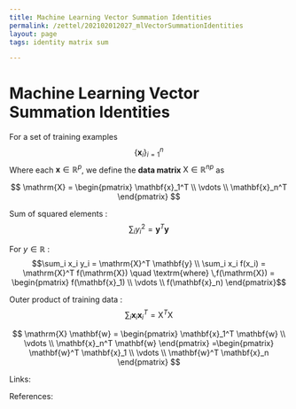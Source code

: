 ```yaml
---
title: Machine Learning Vector Summation Identities
permalink: /zettel/202102012027_mlVectorSummationIdentities
layout: page
tags: identity matrix sum

---
```

# Machine Learning Vector Summation Identities

For a set of training examples 
$$\{ \mathbf{x}_i \}_{i=1}^n$$
Where each $\mathbf{x} \in \mathbb{R}^p$, we define the **data matrix** $\mathrm{X} \in \mathbb{R}^{np}$ as 

$$
\mathrm{X} = 
\begin{pmatrix}
\mathbf{x}_1^T \\
\vdots \\
\mathbf{x}_n^T
\end{pmatrix}
$$

Sum of squared elements : $$\sum_i y_i^2 = \mathbf{y}^T \mathbf{y}$$

For $y \in \mathbb{R}$ : $$\sum_i x_i y_i = \mathrm{X}^T \mathbf{y} \\
\sum_i x_i f(x_i) = \mathrm{X}^T f(\mathrm{X}) \quad \textrm{where} \,f(\mathrm{X}) = \begin{pmatrix} f(\mathbf{x}_1) \\ \vdots \\ f(\mathbf{x}_n) \end{pmatrix}$$

Outer product of training data : $$\sum_i \mathbf{x}_i \mathbf{x}^T_i = \mathrm{X}^T \mathrm{X}$$


$$
\mathrm{X} \mathbf{w} =
\begin{pmatrix}
\mathbf{x}_1^T \mathbf{w} \\
\vdots \\
\mathbf{x}_n^T \mathbf{w}
\end{pmatrix}
=\begin{pmatrix}
\mathbf{w}^T \mathbf{x}_1 \\
\vdots \\
\mathbf{w}^T \mathbf{x}_n
\end{pmatrix}
$$

Links: 

References: 

